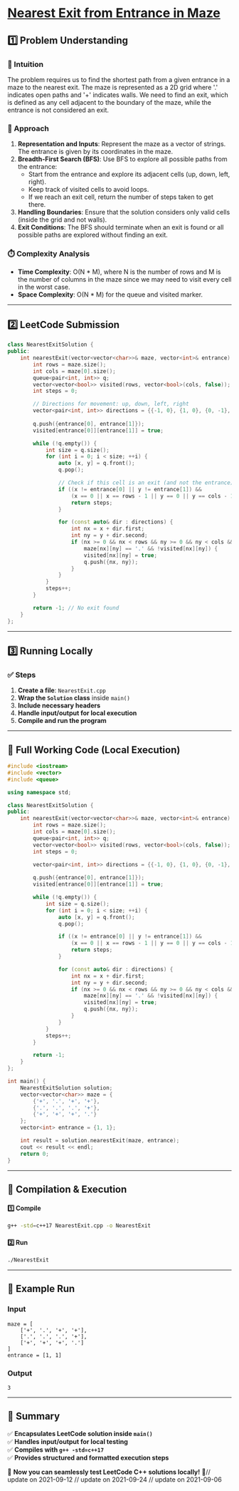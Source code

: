 # **[Nearest Exit from Entrance in Maze](https://leetcode.com/problems/nearest-exit-from-entrance-in-maze/description/)**  

## **1️⃣ Problem Understanding**  
### **📌 Intuition**  
The problem requires us to find the shortest path from a given entrance in a maze to the nearest exit. The maze is represented as a 2D grid where '.' indicates open paths and '+' indicates walls. We need to find an exit, which is defined as any cell adjacent to the boundary of the maze, while the entrance is not considered an exit.

### **🚀 Approach**  
1. **Representation and Inputs**: Represent the maze as a vector of strings. The entrance is given by its coordinates in the maze.
2. **Breadth-First Search (BFS)**: Use BFS to explore all possible paths from the entrance:
   - Start from the entrance and explore its adjacent cells (up, down, left, right).
   - Keep track of visited cells to avoid loops.
   - If we reach an exit cell, return the number of steps taken to get there.
3. **Handling Boundaries**: Ensure that the solution considers only valid cells (inside the grid and not walls).
4. **Exit Conditions**: The BFS should terminate when an exit is found or all possible paths are explored without finding an exit.

### **⏱️ Complexity Analysis**  
- **Time Complexity**: O(N * M), where N is the number of rows and M is the number of columns in the maze since we may need to visit every cell in the worst case.
- **Space Complexity**: O(N * M) for the queue and visited marker.

---  

## **2️⃣ LeetCode Submission**  
```cpp
class NearestExitSolution {
public:
    int nearestExit(vector<vector<char>>& maze, vector<int>& entrance) {
        int rows = maze.size();
        int cols = maze[0].size();
        queue<pair<int, int>> q;
        vector<vector<bool>> visited(rows, vector<bool>(cols, false));
        int steps = 0;

        // Directions for movement: up, down, left, right
        vector<pair<int, int>> directions = {{-1, 0}, {1, 0}, {0, -1}, {0, 1}};
        
        q.push({entrance[0], entrance[1]});
        visited[entrance[0]][entrance[1]] = true;

        while (!q.empty()) {
            int size = q.size();
            for (int i = 0; i < size; ++i) {
                auto [x, y] = q.front();
                q.pop();

                // Check if this cell is an exit (and not the entrance)
                if ((x != entrance[0] || y != entrance[1]) && 
                    (x == 0 || x == rows - 1 || y == 0 || y == cols - 1)) {
                    return steps;
                }

                for (const auto& dir : directions) {
                    int nx = x + dir.first;
                    int ny = y + dir.second;
                    if (nx >= 0 && nx < rows && ny >= 0 && ny < cols && 
                        maze[nx][ny] == '.' && !visited[nx][ny]) {
                        visited[nx][ny] = true;
                        q.push({nx, ny});
                    }
                }
            }
            steps++;
        }

        return -1; // No exit found
    }
};  
```  

---  

## **3️⃣ Running Locally**  
### **✅ Steps**  
1. **Create a file**: `NearestExit.cpp`  
2. **Wrap the `Solution` class** inside `main()`  
3. **Include necessary headers**  
4. **Handle input/output for local execution**  
5. **Compile and run the program**  

---  

## **📝 Full Working Code (Local Execution)**  
```cpp
#include <iostream>
#include <vector>
#include <queue>

using namespace std;

class NearestExitSolution {
public:
    int nearestExit(vector<vector<char>>& maze, vector<int>& entrance) {
        int rows = maze.size();
        int cols = maze[0].size();
        queue<pair<int, int>> q;
        vector<vector<bool>> visited(rows, vector<bool>(cols, false));
        int steps = 0;

        vector<pair<int, int>> directions = {{-1, 0}, {1, 0}, {0, -1}, {0, 1}};
        
        q.push({entrance[0], entrance[1]});
        visited[entrance[0]][entrance[1]] = true;

        while (!q.empty()) {
            int size = q.size();
            for (int i = 0; i < size; ++i) {
                auto [x, y] = q.front();
                q.pop();

                if ((x != entrance[0] || y != entrance[1]) && 
                    (x == 0 || x == rows - 1 || y == 0 || y == cols - 1)) {
                    return steps;
                }

                for (const auto& dir : directions) {
                    int nx = x + dir.first;
                    int ny = y + dir.second;
                    if (nx >= 0 && nx < rows && ny >= 0 && ny < cols && 
                        maze[nx][ny] == '.' && !visited[nx][ny]) {
                        visited[nx][ny] = true;
                        q.push({nx, ny});
                    }
                }
            }
            steps++;
        }

        return -1; 
    }
};

int main() {
    NearestExitSolution solution;
    vector<vector<char>> maze = {
        {'+', '.', '+', '+'},
        {'.', '.', '.', '+'},
        {'+', '+', '+', '.'}
    };
    vector<int> entrance = {1, 1};

    int result = solution.nearestExit(maze, entrance);
    cout << result << endl;
    return 0;
}
```  

---  

## **🔧 Compilation & Execution**  
#### **1️⃣ Compile**  
```bash
g++ -std=c++17 NearestExit.cpp -o NearestExit
```  

#### **2️⃣ Run**  
```bash
./NearestExit
```  

---  

## **🎯 Example Run**  
### **Input**  
```
maze = [
    ['+', '.', '+', '+'],
    ['.', '.', '.', '+'],
    ['+', '+', '+', '.']
]
entrance = [1, 1]
```  
### **Output**  
```
3
```  

---  

## **📌 Summary**  
✅ **Encapsulates LeetCode solution inside `main()`**  
✅ **Handles input/output for local testing**  
✅ **Compiles with `g++ -std=c++17`**  
✅ **Provides structured and formatted execution steps**  

🚀 **Now you can seamlessly test LeetCode C++ solutions locally!** 🚀// update on 2021-09-12
// update on 2021-09-24
// update on 2021-09-06
